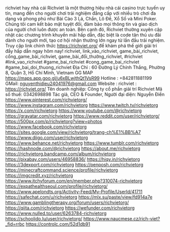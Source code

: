 richviet hay nhà cái Richviet là một thương hiệu nhà cái casino trực tuyến uy tín, mang đến cho người chơi trải nghiệm đẳng cấp với nhiều trò chơi đa dạng và phong phú như Bài Cào 3 Lá, Chắn, Lô Đề, Xổ Số và Mini Poker. Chúng tôi cam kết bảo mật tuyệt đối, đảm bảo mọi thông tin và giao dịch của người chơi luôn được an toàn. Bên cạnh đó, Richviet thường xuyên cập nhật các chương trình khuyến mãi hấp dẫn, đặc biệt là code tân thủ ưu đãi dành cho người mới, tạo cơ hội nhận thưởng lớn ngay từ lần đầu trải nghiệm. Truy cập link chính thức https://richviet.org/ để khám phá thế giới giải trí đầy hấp dẫn ngay hôm nay!
richviet, link_vào_richviet, game_bài_richviet, cổng_game_bài_richviet, game_bài_đổi_thưởng_richviet, #richviet #link_vao_richviet #game_bai_richviet #cong_game_bai_richviet #game_bai_doi_thuong_richviet
Địa Chỉ : 60 Đường Lý Chính Thắng, Phường 8, Quận 3, Hồ Chí Minh, Vietnam
GG MAP https://maps.app.goo.gl/u6xBLwjthQt1VsR99 
Hotline : +842811881199
GMail: nguyenthidieu24041976@gmail.com
Website : richviet : https://richviet.org/
Tên doanh nghiệp: Công ty cổ phần giải trí Richviet
Mã số thuế: 0342698898
Tác giả, CEO & Founder, Người đại diện: Nguyễn Điền
https://www.pinterest.com/richvietorg/
https://www.instagram.com/richvietorg
https://www.twitch.tv/richvietorg
https://x.com/richvietorg
https://www.youtube.com/@richvietorg
https://gravatar.com/richvietorg
https://www.reddit.com/user/richvietorg/
https://500px.com/p/richvietorg?view=photos
https://www.facebook.com/richvietorg
https://sites.google.com/view/richvietorg/trang-ch%E1%BB%A7
https://www.diigo.com/user/richvietorg
https://www.behance.net/richvietorg
https://www.tumblr.com/richvietorg
https://hashnode.com/@richvietorg
https://about.me/richvietorg
https://richvietorg.bandcamp.com/album/richvietorg
https://pixabay.com/users/46958836/
https://hiqy.in/richvietorg
https://3dexport.com/richvietorg
https://penposh.com/richvietorg
https://minecraftcommand.science/profile/richvietorg
https://imgcredit.xyz/richvietorg
https://www.itchyforum.com/en/member.php?310074-richvietorg
https://expathealthseoul.com/profile/richvietorg/
https://www.apelondts.org/Activity-Feed/My-Profile/UserId/41711
https://safechat.com/u/richvietorg
https://mlx.su/paste/view/fd914a7e
https://www.gamblingtherapy.org/forum/users/richvietorg/
https://qiita.com/richvietorg
https://wefunder.com/richvietorg
https://www.nulled.to/user/6263784-richvietorg
https://schoolido.lu/user/richvietorg/
https://www.naucmese.cz/rich-viet?_fid=rrbc
https://controlc.com/52d1db91
